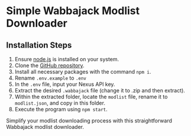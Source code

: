 # Simple Wabbajack Modlist Downloader

## Installation Steps

1. Ensure [node.js](https://nodejs.org/) is installed on your system.
1. Clone the [GitHub repository](https://github.com/muhammadusamaawan/wabbajack-modlist-downloader).
1. Install all necessary packages with the command `npm i`.
1. Rename `.env.example` to `.env`
1. In the `.env` file, input your Nexus API key.
1. Extract the desired `.wabbajack` file (change it to .zip and then extract).
1. Within the extracted folder, locate the `modlist` file, rename it to `modlist.json`, and copy in this folder.
1. Execute the program using `npm start`.

Simplify your modlist downloading process with this straightforward Wabbajack modlist downloader.
